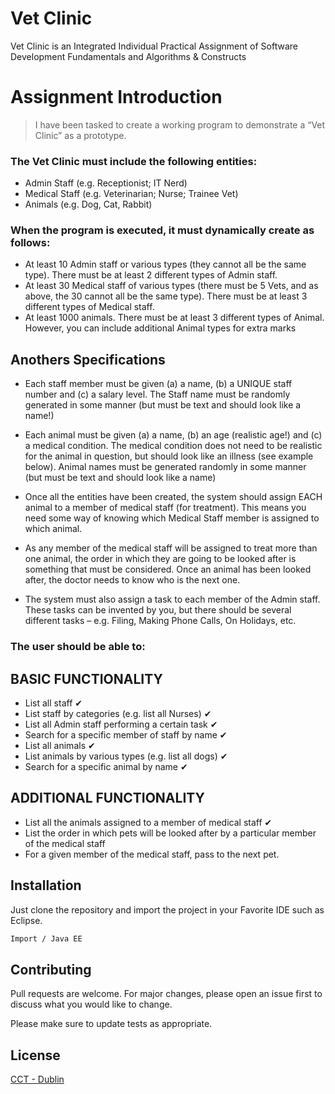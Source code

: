 # Vet Clinic

Vet Clinic is an Integrated Individual Practical Assignment of Software Development Fundamentals and
Algorithms & Constructs 

# Assignment Introduction

> I have been tasked to create a working program to demonstrate a “Vet Clinic” as a prototype.

### The Vet Clinic must include the following entities:

- Admin Staff (e.g. Receptionist; IT Nerd)
- Medical Staff (e.g. Veterinarian; Nurse; Trainee Vet)
- Animals (e.g. Dog, Cat, Rabbit) 

### When the program is executed, it must dynamically create as follows:
- At least 10 Admin staff or various types (they cannot all be the same type). There must
be at least 2 different types of Admin staff.
- At least 30 Medical staff of various types (there must be 5 Vets, and as above, the 30
cannot all be the same type). There must be at least 3 different types of Medical staff.
- At least 1000 animals. There must be at least 3 different types of Animal. However, you
can include additional Animal types for extra marks 

## Anothers Specifications
- Each staff member must be given (a) a name, (b) a UNIQUE staff number and (c) a salary level. The
Staff name must be randomly generated in some manner (but must be text and should look like a
name!)

- Each animal must be given (a) a name, (b) an age (realistic age!) and (c) a medical condition. The
medical condition does not need to be realistic for the animal in question, but should look like an
illness (see example below). Animal names must be generated randomly in some manner (but must
be text and should look like a name)

- Once all the entities have been created, the system should assign EACH animal to a member of
medical staff (for treatment). This means you need some way of knowing which Medical Staff
member is assigned to which animal.

- As any member of the medical staff will be assigned to treat more than one animal, the order in
which they are going to be looked after is something that must be considered. Once an animal has
been looked after, the doctor needs to know who is the next one.

- The system must also assign a task to each member of the Admin staff. These tasks can be invented
by you, but there should be several different tasks – e.g. Filing, Making Phone Calls, On Holidays, etc. 

### The user should be able to:
## BASIC FUNCTIONALITY
- List all staff ✔
- List staff by categories (e.g. list all Nurses) ✔
- List all Admin staff performing a certain task ✔
- Search for a specific member of staff by name ✔
- List all animals ✔
- List animals by various types (e.g. list all dogs) ✔
- Search for a specific animal by name ✔

## ADDITIONAL FUNCTIONALITY

- List all the animals assigned to a member of medical staff ✔
- List the order in which pets will be looked after by a particular member of the medical
staff
- For a given member of the medical staff, pass to the next pet. 

## Installation

Just clone the repository and import the project in your Favorite IDE such as Eclipse.

```bash
Import / Java EE
```


## Contributing
Pull requests are welcome. For major changes, please open an issue first to discuss what you would like to change.

Please make sure to update tests as appropriate.

## License
[CCT - Dublin](https://www.cct.ie/)
